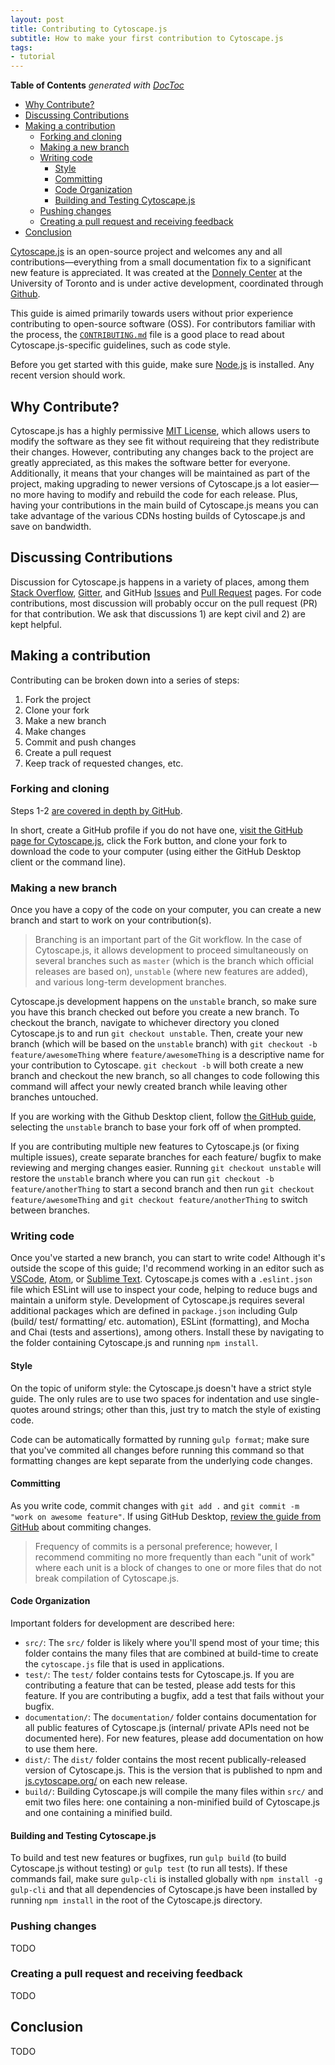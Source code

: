 ```yaml
---
layout: post
title: Contributing to Cytoscape.js
subtitle: How to make your first contribution to Cytoscape.js
tags:
- tutorial
---
```


<!-- START doctoc generated TOC please keep comment here to allow auto update -->
<!-- DON'T EDIT THIS SECTION, INSTEAD RE-RUN doctoc TO UPDATE -->
**Table of Contents**  *generated with [DocToc](https://github.com/thlorenz/doctoc)*

- [Why Contribute?](#why-contribute)
- [Discussing Contributions](#discussing-contributions)
- [Making a contribution](#making-a-contribution)
  - [Forking and cloning](#forking-and-cloning)
  - [Making a new branch](#making-a-new-branch)
  - [Writing code](#writing-code)
    - [Style](#style)
    - [Committing](#committing)
    - [Code Organization](#code-organization)
    - [Building and Testing Cytoscape.js](#building-and-testing-cytoscapejs)
  - [Pushing changes](#pushing-changes)
  - [Creating a pull request and receiving feedback](#creating-a-pull-request-and-receiving-feedback)
- [Conclusion](#conclusion)

<!-- END doctoc generated TOC please keep comment here to allow auto update -->

[Cytoscape.js](https://js.cytoscape.org) is an open-source project and welcomes any and all contributions—everything from a small documentation fix to a significant new feature is appreciated.
It was created at the [Donnely Center](http://thedonnellycentre.utoronto.ca/) at the University of Toronto and is under active development, coordinated through [Github](https://github.com/cytoscape/cytoscape.js).

This guide is aimed primarily towards users without prior experience contributing to open-source software (OSS).
For contributors familiar with the process, the [`CONTRIBUTING.md`](https://github.com/cytoscape/cytoscape.js/blob/master/CONTRIBUTING.md) file is a good place to read about Cytoscape.js-specific guidelines, such as code style.

Before you get started with this guide, make sure [Node.js](https://nodejs.org/en/) is installed.
Any recent version should work.

## Why Contribute?

Cytoscape.js has a highly permissive [MIT License](https://github.com/cytoscape/cytoscape.js/blob/master/LICENSE), which allows users to modify the software as they see fit without requireing that they redistribute their changes.
However, contributing any changes back to the project are greatly appreciated, as this makes the software better for everyone.
Additionally, it means that your changes will be maintained as part of the project, making upgrading to newer versions of Cytoscape.js a lot easier—no more having to modify and rebuild the code for each release.
Plus, having your contributions in the main build of Cytoscape.js means you can take advantage of the various CDNs hosting builds of Cytoscape.js and save on bandwidth. 

## Discussing Contributions

Discussion for Cytoscape.js happens in a variety of places, among them [Stack Overflow](http://stackoverflow.com/questions/tagged/cytoscape.js), [Gitter](https://gitter.im/cytoscape/cytoscape.js), and GitHub [Issues](https://github.com/cytoscape/cytoscape.js/issues) and [Pull Request](https://github.com/cytoscape/cytoscape.js/pulls) pages.
For code contributions, most discussion will probably occur on the pull request (PR) for that contribution.
We ask that discussions 1) are kept civil and 2) are kept helpful.

## Making a contribution

Contributing can be broken down into a series of steps:
1. Fork the project
2. Clone your fork
3. Make a new branch
4. Make changes
5. Commit and push changes
6. Create a pull request
7. Keep track of requested changes, etc.

### Forking and cloning

Steps 1-2 [are covered in depth by GitHub](https://guides.github.com/activities/forking/).

In short, create a GitHub profile if you do not have one, [visit the GitHub page for Cytoscape.js](https://github.com/cytoscape/cytoscape.js), click the Fork button, and clone your fork to download the code to your computer (using either the GitHub Desktop client or the command line).

### Making a new branch

Once you have a copy of the code on your computer, you can create a new branch and start to work on your contribution(s).

> Branching is an important part of the Git workflow.
> In the case of Cytoscape.js, it allows development to proceed simultaneously on several branches such as `master` (which is the branch which official releases are based on), `unstable` (where new features are added), and various long-term development branches.

Cytoscape.js development happens on the `unstable` branch, so make sure you have this branch checked out before you create a new branch.
To checkout the branch, navigate to whichever directory you cloned Cytoscape.js to and run `git checkout unstable`.
Then, create your new branch (which will be based on the `unstable` branch) with `git checkout -b feature/awesomeThing` where `feature/awesomeThing` is a descriptive name for your contribution to Cytoscape.
`git checkout -b` will both create a new branch and checkout the new branch, so all changes to code following this command will affect your newly created branch while leaving other branches untouched.

If you are working with the Github Desktop client, follow [the GitHub guide](https://help.github.com/desktop/guides/contributing/creating-a-branch-for-your-work/), selecting the `unstable` branch to base your fork off of when prompted.

If you are contributing multiple new features to Cytoscape.js (or fixing multiple issues), create separate branches for each feature/ bugfix to make reviewing and merging changes easier.
Running `git checkout unstable` will restore the `unstable` branch where you can run `git checkout -b feature/anotherThing` to start a second branch and then run `git checkout feature/awesomeThing` and `git checkout feature/anotherThing` to switch between branches.

### Writing code

Once you've started a new branch, you can start to write code!
Although it's outside the scope of this guide; I'd recommend working in an editor such as [VSCode](https://code.visualstudio.com/), [Atom](https://atom.io/), or [Sublime Text](https://www.sublimetext.com/).
Cytoscape.js comes with a `.eslint.json` file which ESLint will use to inspect your code, helping to reduce bugs and maintain a uniform style.
Development of Cytoscape.js requires several additional packages which are defined in `package.json` including Gulp (build/ test/ formatting/ etc. automation), ESLint (formatting), and Mocha and Chai (tests and assertions), among others.
Install these by navigating to the folder containing Cytoscape.js and running `npm install`.

#### Style

On the topic of uniform style: the Cytoscape.js doesn't have a strict style guide.
The only rules are to use two spaces for indentation and use single-quotes around strings; other than this, just try to match the style of existing code.

Code can be automatically formatted by running `gulp format`; make sure that you've commited all changes before running this command so that formatting changes are kept separate from the underlying code changes.

#### Committing

As you write code, commit changes with `git add .` and `git commit -m "work on awesome feature"`.
If using GitHub Desktop, [review the guide from GitHub](https://help.github.com/desktop/guides/contributing/committing-and-reviewing-changes-to-your-project/) about commiting changes.

> Frequency of commits is a personal preference; however, I recommend commiting no more frequently than each "unit of work" where each unit is a block of changes to one or more files that do not break compilation of Cytoscape.js.

#### Code Organization

Important folders for development are described here:

- `src/`: The `src/` folder is likely where you'll spend most of your time; this folder contains the many files that are combined at build-time to create the `cytoscape.js` file that is used in applications.
- `test/`: The `test/` folder contains tests for Cytoscape.js. If you are contributing a feature that can be tested, please add tests for this feature. If you are contributing a bugfix, add a test that fails without your bugfix.
- `documentation/`: The `documentation/` folder contains documentation for all public features of Cytoscape.js (internal/ private APIs need not be documented here). For new features, please add documentation on how to use them here.
- `dist/`: The `dist/` folder contains the most recent publically-released version of Cytoscape.js. This is the version that is published to npm and [js.cytoscape.org/](http://js.cytoscape.org/) on each new release.
- `build/`: Building Cytoscape.js will compile the many files within `src/` and emit two files here: one containing a non-minified build of Cytoscape.js and one containing a minified build.

#### Building and Testing Cytoscape.js

To build and test new features or bugfixes, run `gulp build` (to build Cytoscape.js without testing) or `gulp test` (to run all tests).
If these commands fail, make sure `gulp-cli` is installed globally with `npm install -g gulp-cli` and that all dependencies of Cytoscape.js have been installed by running `npm install` in the root of the Cytoscape.js directory.

### Pushing changes

TODO

### Creating a pull request and receiving feedback

TODO

## Conclusion

TODO